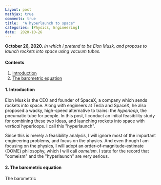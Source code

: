 ```yaml
---
Layout: post
mathjax: true
comments: true
title:  "A hyperlaunch to space"
categories: [Physics, Engineering]
date:  2020-10-26
---
```


**October 26, 2020.** *In which I pretend to be Elon Musk, and propose
  to launch rockets into space using vacuum tubes.*

#### Contents

1. <a href="#sec-1">Introduction</a>
2. <a href="#sec-2">The barometric equation</a>

#### 1. Introduction<a id="sec-1" name="sec-1"></a>

Elon Musk is the CEO and founder of SpaceX, a company which sends
rockets into space. Along with engineers at Tesla and SpaceX, he also
proposed a wacky, high-speed alternative to trains: the *hyperloop*,
the pneumatic tube for people. In this post, I conduct an initial
feasibility study for combining these two ideas, and launching rockets
into space with *vertical* hyperloops.
I call this "hyperlaunch".

Since this is merely a feasibility analysis, I will ignore most of the
important engineering problems, and focus on the physics.
And even though I am focusing on the physics, I will adopt an
order-of-magnitude-estimate (OOME) philosophy, which I will call
*oomeism*.
I state for the record that "oomeism" and the "hyperlaunch" are very
serious.

#### 2. The barometric equation<a id="sec-2" name="sec-2"></a>

The barometric 
